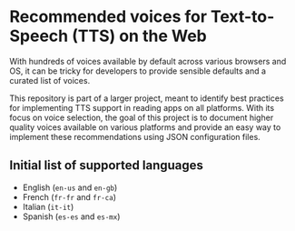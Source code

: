# Recommended voices for Text-to-Speech (TTS) on the Web

With hundreds of voices available by default across various browsers and OS, it can be tricky for developers to provide sensible defaults and a curated list of voices.

This repository is part of a larger project, meant to identify best practices for implementing TTS support in reading apps on all platforms. With its focus on voice selection, the goal of this project is to document higher quality voices available on various platforms and provide an easy way to implement these recommendations using JSON configuration files.

## Initial list of supported languages

* English (`en-us` and `en-gb`)
* French (`fr-fr` and `fr-ca`)
* Italian (`it-it`)
* Spanish (`es-es` and `es-mx`)
